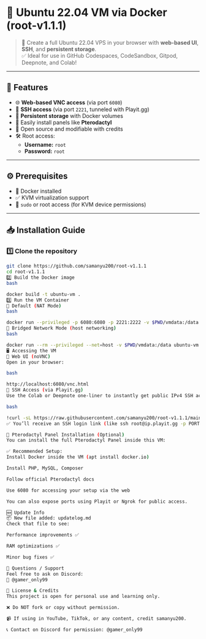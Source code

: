 # 🐧 Ubuntu 22.04 VM via Docker (root-v1.1.1)

> 🚀 Create a full Ubuntu 22.04 VPS in your browser with **web-based UI**, **SSH**, and **persistent storage**.  
> ✅ Ideal for use in GitHub Codespaces, CodeSandbox, Gitpod, Deepnote, and Colab!

---

## 🌟 Features

- 🌐 **Web-based VNC access** (via port `6080`)
- 🔑 **SSH access** (via port `2221`, tunneled with Playit.gg)
- 💾 **Persistent storage** with Docker volumes
- 🧰 Easily install panels like **Pterodactyl**
- 📜 Open source and modifiable with credits
- 🛠 Root access:  
  - **Username:** `root`  
  - **Password:** `root`

---

## ⚙️ Prerequisites

- 🐳 Docker installed
- ✅ KVM virtualization support
- 🔐 `sudo` or root access (for KVM device permissions)

---

## 📥 Installation Guide

### 1️⃣ Clone the repository

```bash
git clone https://github.com/samanyu200/root-v1.1.1
cd root-v1.1.1
2️⃣ Build the Docker image
bash

docker build -t ubuntu-vm .
3️⃣ Run the VM Container
🐳 Default (NAT Mode)
bash

docker run --privileged -p 6080:6080 -p 2221:2222 -v $PWD/vmdata:/data ubuntu-vm
🐳 Bridged Network Mode (host networking)
bash

docker run --rm --privileged --net=host -v $PWD/vmdata:/data ubuntu-vm
🖥 Accessing the VM
🔗 Web UI (noVNC)
Open in your browser:

bash

http://localhost:6080/vnc.html
🔐 SSH Access (via Playit.gg)
Use the Colab or Deepnote one-liner to instantly get public IPv4 SSH access:

bash

!curl -sL https://raw.githubusercontent.com/samanyu200/root-v1.1.1/main/vps_ssh_playit.sh | bash
✅ You’ll receive an SSH login link (like ssh root@ip.playit.gg -p PORT)

🧩 Pterodactyl Panel Installation (Optional)
You can install the full Pterodactyl Panel inside this VM:

✅ Recommended Setup:
Install Docker inside the VM (apt install docker.io)

Install PHP, MySQL, Composer

Follow official Pterodactyl docs

Use 6080 for accessing your setup via the web

You can also expose ports using Playit or Ngrok for public access.

🆕 Update Info
📦 New file added: updatelog.md
Check that file to see:

Performance improvements ✅

RAM optimizations ✅

Minor bug fixes ✅

🙋 Questions / Support
Feel free to ask on Discord:
📩 @gamer_only99

📜 License & Credits
This project is open for personal use and learning only.

❌ Do NOT fork or copy without permission.

📹 If using in YouTube, TikTok, or any content, credit samanyu200.

📞 Contact on Discord for permission: @gamer_only99 
